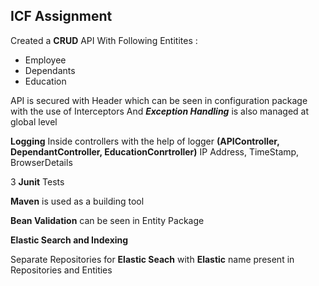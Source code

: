 

## ICF Assignment

Created a **CRUD** API
With Following Entitites : 
* Employee
* Dependants
* Education

API is secured with Header which can be seen in configuration package 
with the use of Interceptors
And ***Exception Handling*** is also managed at global level

**Logging** 
Inside controllers with the help of logger
**(APIController,  DependantController, EducationConrtroller)**
IP Address, TimeStamp, BrowserDetails


3 **Junit** Tests

**Maven** is used as a building tool 

**Bean Validation** can be seen in Entity Package

 **Elastic Search and Indexing**
 
 Separate Repositories for **Elastic Seach** with **Elastic** name present 
 in Repositories and Entities
 

